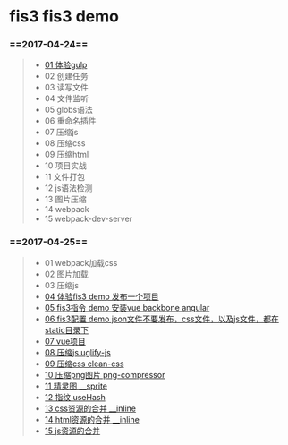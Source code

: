 # fis3 fis3 demo
### ==2017-04-24==
> * [01 体验gulp](#g01)
> * 02 创建任务
> * 03 读写文件
> * 04 文件监听
> * 05 globs语法
> * 06 重命名插件
> * 07 压缩js
> * 08 压缩css
> * 09 压缩html
> * 10 项目实战
> * 11 文件打包
> * 12 js语法检测
> * 13 图片压缩
> * 14 webpack
> * 15 webpack-dev-server
### ==2017-04-25==

> * 01 webpack加载css
> * 02 图片加载
> * 03 压缩js
> * [04 体验fis3 demo 发布一个项目](./tree/master/20170425/04)
> * [05 fis3指令 demo 安装vue backbone angular](./tree/master/20170425/05)
> * [06 fis3配置 demo json文件不要发布，css文件，以及js文件，都在static目录下 ](./tree/master/20170425/06)
> * [07 vue项目](./tree/master/20170425/17)
> * [08 压缩js uglify-js](./tree/master/20170425/08)
> * [09 压缩css clean-css](./tree/master/20170425/09)
> * [10 压缩png图片 png-compressor](./tree/master/20170425/10)
> * [11 精灵图 __sprite](./tree/master/20170425/11)
> * [12 指纹 useHash](./tree/master/20170425/12)
> * [13 css资源的合并 __inline](./tree/master/20170425/13)
> * [14 html资源的合并 __inline](./tree/master/20170425/14)
> * [15 js资源的合并](./tree/master/20170425/15)
